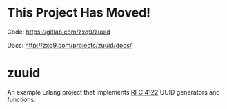 # This Project Has Moved!
Code: https://gitlab.com/zxq9/zuuid

Docs: http://zxq9.com/projects/zuuid/docs/

# zuuid
An example Erlang project that implements [RFC 4122](http://tools.ietf.org/html/rfc4122) UUID generators and functions.
